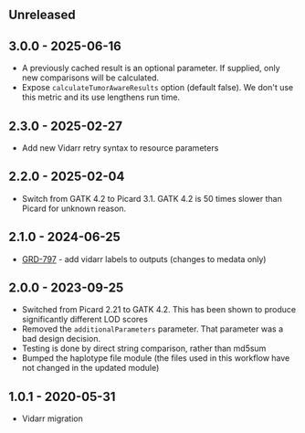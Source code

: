 ## Unreleased

## 3.0.0 - 2025-06-16
- A previously cached result is an optional parameter. If supplied, only new comparisons will be calculated.
- Expose `calculateTumorAwareResults` option (default false). We don't use this metric and its use lengthens run time.

## 2.3.0 - 2025-02-27
- Add new Vidarr retry syntax to resource parameters

## 2.2.0 - 2025-02-04
- Switch from GATK 4.2 to Picard 3.1. GATK 4.2 is 50 times slower than Picard for unknown reason.

## 2.1.0 - 2024-06-25
- [GRD-797](https://jira.oicr.on.ca/browse/GRD-797) - add vidarr labels to outputs (changes to medata only)

## 2.0.0 - 2023-09-25
- Switched from Picard 2.21 to GATK 4.2. This has been shown to produce significantly different LOD scores
- Removed the `additionalParameters` parameter. That parameter was a bad design decision.
- Testing is done by direct string comparison, rather than md5sum
- Bumped the haplotype file module (the files used in this workflow have not changed in the updated module)

## 1.0.1 - 2020-05-31
- Vidarr migration
